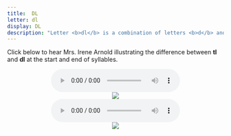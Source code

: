 ```yaml
---
title:  DL
letter: dl
display: DL
description: "Letter <b>dl</b> is a combination of letters <b>d</b> and <b>l</b>. It is similar to the <b>dl</b> sound found in the middle of English words such as 'hea<b>dl</b>ess'. Tanacross <b>dl</b> may occur at the beginning, middle, and end of words. At the end of a word it is pronounced similar to the <b>dl</b> in English 'la<b>dl</b>e'."
---
```


	



Click below to hear Mrs. Irene Arnold illustrating the difference between <b>tl</b> and <b>dl</b> at the start and end of syllables.

<center>
<audio controls src="{{ site.baseurl }}/assets/audio/tl_dl_cmp.mp3" type="audio/mpeg">Your browser does not support the audio element.</audio><br/>
<img src="{{ site.baseurl }}/assets/gif/tl_dl_cmp.gif" border="0">
</center>

<center>
<audio controls src="{{ site.baseurl }}/assets/audio/tl_dl_fnl_cmp.mp3" type="audio/mpeg">Your browser does not support the audio element.</audio><br/>
<img src="{{ site.baseurl }}/assets/gif/tl_dl_fnl_cmp.gif" border="0">
</center>


